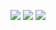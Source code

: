 ![](../../workflows/gds/badge.svg) ![](../../workflows/docs/badge.svg) ![](../../workflows/wokwi_test/badge.svg)
